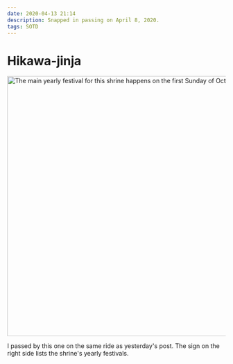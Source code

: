 ```yaml
---
date: 2020-04-13 21:14
description: Snapped in passing on April 8, 2020.
tags: SOTD
---
```


# Hikawa-jinja

[<img src="./../../sotd/hikawa-jinja.jpeg"
alt="The main yearly festival for this shrine happens on the first Sunday of October."
style="width:600px;" />](./../../sotd/hikawa-jinja.jpeg)

I passed by this one on the same ride as yesterday's post. The sign on the right side lists the shrine's yearly festivals.
